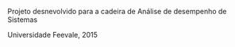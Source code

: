 Projeto desnevolvido para a cadeira de Análise de desempenho de Sistemas

Universidade Feevale, 2015
